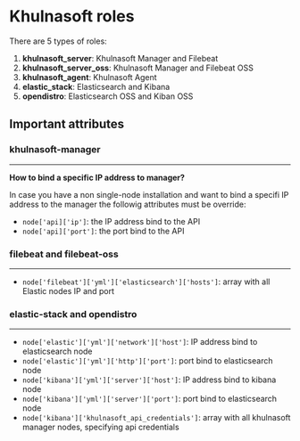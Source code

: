 # Khulnasoft roles

There are 5 types of roles:

1. **khulnasoft_server**: Khulnasoft Manager and Filebeat
2. **khulnasoft_server_oss**: Khulnasoft Manager and Filebeat OSS
3. **khulnasoft_agent**: Khulnasoft Agent
4. **elastic_stack**: Elasticsearch and Kibana
5. **opendistro**: Elasticsearch OSS and Kiban OSS

## Important attributes

### khulnasoft-manager
-----------------

**How to bind a specific IP address to manager?**

In case you have a non single-node installation and want to bind a specifi IP address to the manager 
the followig attributes must be override:

* ```node['api]['ip']```: the IP address bind to the API
* ```node['api]['port']```: the port bind to the API

### filebeat and filebeat-oss
-----------------------------

* ```node['filebeat']['yml']['elasticsearch']['hosts']```: array with all Elastic nodes IP and port

### elastic-stack and opendistro
--------------------------------
* ``node['elastic']['yml']['network']['host']``: IP address bind to elasticsearch node
* ``node['elastic']['yml']['http']['port']``: port bind to elasticsearch node
* ``node['kibana']['yml']['server']['host']``: IP address bind to kibana node
* ``node['kibana']['yml']['server']['port']``: port bind to elasticsearch node
* ``node['kibana']['khulnasoft_api_credentials']``: array with all khulnasoft manager nodes, specifying api credentials